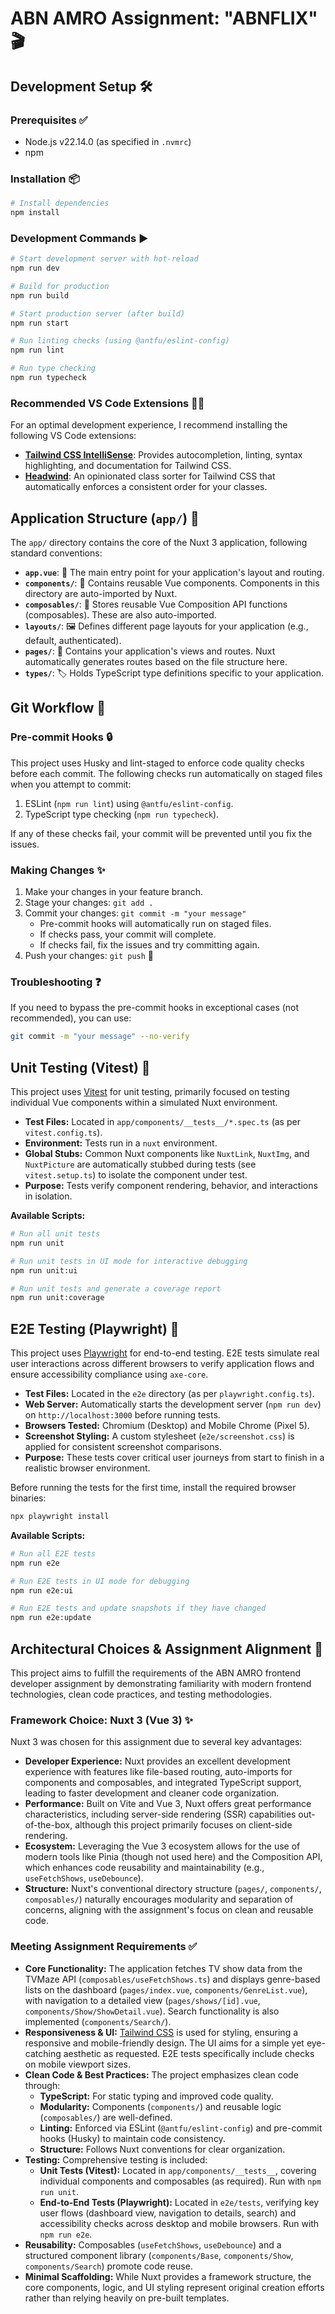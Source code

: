 # ABN AMRO Assignment: "ABNFLIX" 🎬

## Development Setup 🛠️

### Prerequisites ✅

- Node.js v22.14.0 (as specified in `.nvmrc`)
- npm

### Installation 📦

```bash
# Install dependencies
npm install
```

### Development Commands ▶️

```bash
# Start development server with hot-reload
npm run dev

# Build for production
npm run build

# Start production server (after build)
npm run start

# Run linting checks (using @antfu/eslint-config)
npm run lint

# Run type checking
npm run typecheck
```

### Recommended VS Code Extensions 🧑‍💻

For an optimal development experience, I recommend installing the following VS Code extensions:

- **[Tailwind CSS IntelliSense](https://marketplace.visualstudio.com/items?itemName=bradlc.vscode-tailwindcss)**: Provides autocompletion, linting, syntax highlighting, and documentation for Tailwind CSS.
- **[Headwind](https://marketplace.visualstudio.com/items?itemName=heybourn.headwind)**: An opinionated class sorter for Tailwind CSS that automatically enforces a consistent order for your classes.

## Application Structure (`app/`) 📁

The `app/` directory contains the core of the Nuxt 3 application, following standard conventions:

- **`app.vue`**: 🚪 The main entry point for your application's layout and routing.
- **`components/`**: 🧱 Contains reusable Vue components. Components in this directory are auto-imported by Nuxt.
- **`composables/`**: 🎣 Stores reusable Vue Composition API functions (composables). These are also auto-imported.
- **`layouts/`**: 🖼️ Defines different page layouts for your application (e.g., default, authenticated).
- **`pages/`**: 📄 Contains your application's views and routes. Nuxt automatically generates routes based on the file structure here.
- **`types/`**: 🏷️ Holds TypeScript type definitions specific to your application.

## Git Workflow 🔄

### Pre-commit Hooks 🔒

This project uses Husky and lint-staged to enforce code quality checks before each commit. The following checks run automatically on staged files when you attempt to commit:

1.  ESLint (`npm run lint`) using `@antfu/eslint-config`.
2.  TypeScript type checking (`npm run typecheck`).

If any of these checks fail, your commit will be prevented until you fix the issues.

### Making Changes ✨

1.  Make your changes in your feature branch.
2.  Stage your changes: `git add .`
3.  Commit your changes: `git commit -m "your message"`
    - Pre-commit hooks will automatically run on staged files.
    - If checks pass, your commit will complete.
    - If checks fail, fix the issues and try committing again.
4.  Push your changes: `git push` 🚀

### Troubleshooting ❓

If you need to bypass the pre-commit hooks in exceptional cases (not recommended), you can use:

```bash
git commit -m "your message" --no-verify
```

## Unit Testing (Vitest) 🧪

This project uses [Vitest](https://vitest.dev/) for unit testing, primarily focused on testing individual Vue components within a simulated Nuxt environment.

- **Test Files:** Located in `app/components/__tests__/*.spec.ts` (as per `vitest.config.ts`).
- **Environment:** Tests run in a `nuxt` environment.
- **Global Stubs:** Common Nuxt components like `NuxtLink`, `NuxtImg`, and `NuxtPicture` are automatically stubbed during tests (see `vitest.setup.ts`) to isolate the component under test.
- **Purpose:** Tests verify component rendering, behavior, and interactions in isolation.

**Available Scripts:**

```bash
# Run all unit tests
npm run unit

# Run unit tests in UI mode for interactive debugging
npm run unit:ui

# Run unit tests and generate a coverage report
npm run unit:coverage
```

## E2E Testing (Playwright) 🤖

This project uses [Playwright](https://playwright.dev/) for end-to-end testing. E2E tests simulate real user interactions across different browsers to verify application flows and ensure accessibility compliance using `axe-core`.

- **Test Files:** Located in the `e2e` directory (as per `playwright.config.ts`).
- **Web Server:** Automatically starts the development server (`npm run dev`) on `http://localhost:3000` before running tests.
- **Browsers Tested:** Chromium (Desktop) and Mobile Chrome (Pixel 5).
- **Screenshot Styling:** A custom stylesheet (`e2e/screenshot.css`) is applied for consistent screenshot comparisons.
- **Purpose:** These tests cover critical user journeys from start to finish in a realistic browser environment.

Before running the tests for the first time, install the required browser binaries:

```bash
npx playwright install
```

**Available Scripts:**

```bash
# Run all E2E tests
npm run e2e

# Run E2E tests in UI mode for debugging
npm run e2e:ui

# Run E2E tests and update snapshots if they have changed
npm run e2e:update
```

## Architectural Choices & Assignment Alignment 🎯

This project aims to fulfill the requirements of the ABN AMRO frontend developer assignment by demonstrating familiarity with modern frontend technologies, clean code practices, and testing methodologies.

### Framework Choice: Nuxt 3 (Vue 3) ✨

Nuxt 3 was chosen for this assignment due to several key advantages:

- **Developer Experience:** Nuxt provides an excellent development experience with features like file-based routing, auto-imports for components and composables, and integrated TypeScript support, leading to faster development and cleaner code organization.
- **Performance:** Built on Vite and Vue 3, Nuxt offers great performance characteristics, including server-side rendering (SSR) capabilities out-of-the-box, although this project primarily focuses on client-side rendering.
- **Ecosystem:** Leveraging the Vue 3 ecosystem allows for the use of modern tools like Pinia (though not used here) and the Composition API, which enhances code reusability and maintainability (e.g., `useFetchShows`, `useDebounce`).
- **Structure:** Nuxt's conventional directory structure (`pages/`, `components/`, `composables/`) naturally encourages modularity and separation of concerns, aligning with the assignment's focus on clean and reusable code.

### Meeting Assignment Requirements ✅

- **Core Functionality:** The application fetches TV show data from the TVMaze API (`composables/useFetchShows.ts`) and displays genre-based lists on the dashboard (`pages/index.vue`, `components/GenreList.vue`), with navigation to a detailed view (`pages/shows/[id].vue`, `components/Show/ShowDetail.vue`). Search functionality is also implemented (`components/Search/`).
- **Responsiveness & UI:** [Tailwind CSS](https://tailwindcss.com/) is used for styling, ensuring a responsive and mobile-friendly design. The UI aims for a simple yet eye-catching aesthetic as requested. E2E tests specifically include checks on mobile viewport sizes.
- **Clean Code & Best Practices:** The project emphasizes clean code through:
  - **TypeScript:** For static typing and improved code quality.
  - **Modularity:** Components (`components/`) and reusable logic (`composables/`) are well-defined.
  - **Linting:** Enforced via ESLint (`@antfu/eslint-config`) and pre-commit hooks (Husky) to maintain code consistency.
  - **Structure:** Follows Nuxt conventions for clear organization.
- **Testing:** Comprehensive testing is included:
  - **Unit Tests (Vitest):** Located in `app/components/__tests__`, covering individual components and composables (as required). Run with `npm run unit`.
  - **End-to-End Tests (Playwright):** Located in `e2e/tests`, verifying key user flows (dashboard view, navigation to details, search) and accessibility checks across desktop and mobile browsers. Run with `npm run e2e`.
- **Reusability:** Composables (`useFetchShows`, `useDebounce`) and a structured component library (`components/Base`, `components/Show`, `components/Search`) promote code reuse.
- **Minimal Scaffolding:** While Nuxt provides a framework structure, the core components, logic, and UI styling represent original creation efforts rather than relying heavily on pre-built templates.
